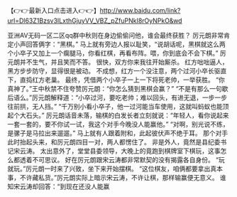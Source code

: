 【👉👉最新入口点击进入👉👉】http://www.baidu.com/link?url=Dl63Z1Bzsv3ILxthGjuyVV_VBZ_pZfuPNkI8rOyNPkO&wd





亚洲AV无码一区二区qq群中秋则在身边偷偷问他，谁会最终获胜？
厉元朗非常肯定小声回答俩字：“黑棋。”
马上就有旁边人报以耻笑，“说胡话呢，黑棋就这么两个小卒子又加上一个瘸腿马，你看红棋，再看布阵。喂，你到底会不会下棋。”
厉元朗并不生气，并且笑而不答。
很快，双方你来我往开始厮杀。
红方咄咄逼人，黑方步步防守，显得很是被动。
不成想，红方一个没注意，两个过河小卒长驱直下，直捣红方老巢。
最终，凭借两个小卒子一上一下将死老帅，一举获胜。
“你真神了。”王中秋禁不住夸赞厉元朗：“你怎么猜到黑棋会赢？”
“不是有那么一句歇后语么。”厉元朗解释道：“小卒过河，要吃老帅；难以回头，有进无退，一步一步往前拱，无人挡。”
“千万别小看小卒子，他一过河能当车使用，这就叫蚂蚁也能顶起个大石头。”
厉元朗话音未落，输棋的白发长者立刻就说：“年轻人，看你说起来一套一套的，要不你试一试，我这个对手今晚没人能赢他。”
“对啊，别光说不练，是骡子是马拉出来遛遛。”
马上就有人跟着附和，此起彼伏声不绝于耳。
那个对手此时抬起头来，和厉元朗四目一对，两人都愣住了。
非是外人，竟然是县纪委书记宋云涛。
太出意外了，堂堂县委领导，大晚上的竟跑到棋牌室下棋玩，这事怎么都透着不可思议。
好在厉元朗跟宋云涛都非常默契的没有揭露各自身份。
“玩就玩。”厉元朗一时来了兴致，坐下来开始摆棋。
“这位棋友，咱俩都要拿出真本事，不许藏私货。”厉元朗实际上暗示宋云涛，不许让棋，那样输赢便无意义。
谁知宋云涛却回答：“到现在还没人能赢
